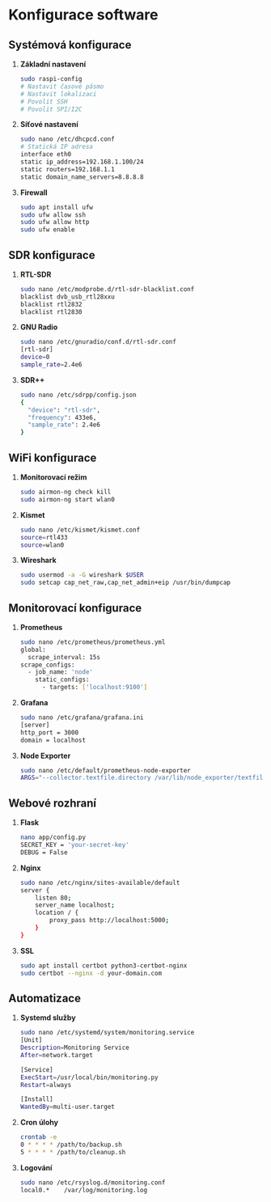 # Konfigurace software

## Systémová konfigurace
1. **Základní nastavení**
   ```bash
   sudo raspi-config
   # Nastavit časové pásmo
   # Nastavit lokalizaci
   # Povolit SSH
   # Povolit SPI/I2C
   ```

2. **Síťové nastavení**
   ```bash
   sudo nano /etc/dhcpcd.conf
   # Statická IP adresa
   interface eth0
   static ip_address=192.168.1.100/24
   static routers=192.168.1.1
   static domain_name_servers=8.8.8.8
   ```

3. **Firewall**
   ```bash
   sudo apt install ufw
   sudo ufw allow ssh
   sudo ufw allow http
   sudo ufw enable
   ```

## SDR konfigurace
1. **RTL-SDR**
   ```bash
   sudo nano /etc/modprobe.d/rtl-sdr-blacklist.conf
   blacklist dvb_usb_rtl28xxu
   blacklist rtl2832
   blacklist rtl2830
   ```

2. **GNU Radio**
   ```bash
   sudo nano /etc/gnuradio/conf.d/rtl-sdr.conf
   [rtl-sdr]
   device=0
   sample_rate=2.4e6
   ```

3. **SDR++**
   ```bash
   sudo nano /etc/sdrpp/config.json
   {
     "device": "rtl-sdr",
     "frequency": 433e6,
     "sample_rate": 2.4e6
   }
   ```

## WiFi konfigurace
1. **Monitorovací režim**
   ```bash
   sudo airmon-ng check kill
   sudo airmon-ng start wlan0
   ```

2. **Kismet**
   ```bash
   sudo nano /etc/kismet/kismet.conf
   source=rtl433
   source=wlan0
   ```

3. **Wireshark**
   ```bash
   sudo usermod -a -G wireshark $USER
   sudo setcap cap_net_raw,cap_net_admin+eip /usr/bin/dumpcap
   ```

## Monitorovací konfigurace
1. **Prometheus**
   ```bash
   sudo nano /etc/prometheus/prometheus.yml
   global:
     scrape_interval: 15s
   scrape_configs:
     - job_name: 'node'
       static_configs:
         - targets: ['localhost:9100']
   ```

2. **Grafana**
   ```bash
   sudo nano /etc/grafana/grafana.ini
   [server]
   http_port = 3000
   domain = localhost
   ```

3. **Node Exporter**
   ```bash
   sudo nano /etc/default/prometheus-node-exporter
   ARGS="--collector.textfile.directory /var/lib/node_exporter/textfile_collector"
   ```

## Webové rozhraní
1. **Flask**
   ```bash
   nano app/config.py
   SECRET_KEY = 'your-secret-key'
   DEBUG = False
   ```

2. **Nginx**
   ```bash
   sudo nano /etc/nginx/sites-available/default
   server {
       listen 80;
       server_name localhost;
       location / {
           proxy_pass http://localhost:5000;
       }
   }
   ```

3. **SSL**
   ```bash
   sudo apt install certbot python3-certbot-nginx
   sudo certbot --nginx -d your-domain.com
   ```

## Automatizace
1. **Systemd služby**
   ```bash
   sudo nano /etc/systemd/system/monitoring.service
   [Unit]
   Description=Monitoring Service
   After=network.target
   
   [Service]
   ExecStart=/usr/local/bin/monitoring.py
   Restart=always
   
   [Install]
   WantedBy=multi-user.target
   ```

2. **Cron úlohy**
   ```bash
   crontab -e
   0 * * * * /path/to/backup.sh
   5 * * * * /path/to/cleanup.sh
   ```

3. **Logování**
   ```bash
   sudo nano /etc/rsyslog.d/monitoring.conf
   local0.*    /var/log/monitoring.log
   ``` 